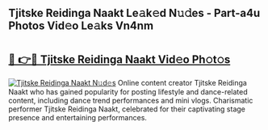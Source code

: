 ## Tjitske Reidinga Naakt Le𝚊k𝚎d N𝚞𝚍es - Part-a4u Photos Vid𝚎o Le𝚊ks Vn4nm

# <h2><a href="http://fb8fn8.evod.top/?m=Tjitske+Reidinga+Naakt">🔗 👉🔴 Tjitske Reidinga Naakt Vid𝚎o Ph𝚘t𝚘s</a></h2>

[![Tjitske Reidinga Naakt N𝚞d𝚎s](https://i.imgur.com/8V9OHl7.gif)](http://fb8fn8.evod.top/?m=Tjitske+Reidinga+Naakt)
Online content creator Tjitske Reidinga Naakt who has gained popularity for posting lifestyle and dance-related content, including dance trend performances and mini vlogs. Charismatic performer Tjitske Reidinga Naakt, celebrated for their captivating stage presence and entertaining performances. 
